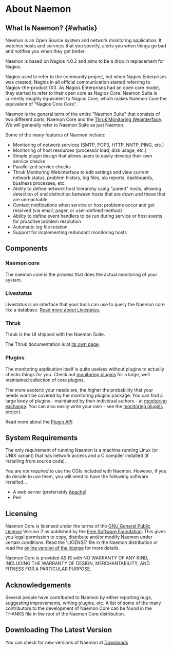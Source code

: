 # About Naemon

## What Is Naemon? {#whatis}

Naemon is an Open Source system and network monitoring application.
It watches hosts and services that you specify, alerts you when things go bad and
notifies you when they get better.

Naemon is based on Nagios 4.0.2 and aims to be a drop in replacement for Nagios.

Nagios used to refer to the community project, but when Nagios Enterprises was created,
Nagios in all official communication started referring to Nagios-the-product (XI).
As Nagios Enterprises had an open core model, they started to refer to their open
core as Nagios Core. Naemon Suite is currently roughly equivalent to Nagios Core,
which makes Naemon Core the equivalent of "Nagios Core Core".

Naemon is the general term of the entire "Naemon Suite" that consists of two different
parts, Naemon Core and the [Thruk Monitoring Webinterface](https://thruk.org/).
We will generally refer to Naemon Suite as just Naemon.

Some of the many features of Naemon include:

* Monitoring of network services (SMTP, POP3, HTTP, NNTP, PING, etc.)
* Monitoring of host resources (processor load, disk usage, etc.)
* Simple plugin design that allows users to easily develop their own service checks
* Parallelized service checks
* Thruk Monitoring Webinterface to edit settings and view current network status, problem
  history, log files, sla reports, dashboards, business processes, etc.
* Ability to define network host hierarchy using "parent" hosts, allowing detection of
  and distinction between hosts that are down and those that are unreachable
* Contact notifications when service or host problems occur and get resolved (via email, pager, or user-defined method)
* Ability to define event handlers to be run during service or host events for proactive problem resolution
* Automatic log file rotation
* Support for implementing redundant monitoring hosts



## Components

### Naemon core
The naemon core is the process that does the actual monitoring of your system.

### Livestatus
Livestatus is an interface that your tools can use to query the Naemon core like a database.
[Read more about Livestatus.](/documentation/usersguide/livestatus)

### Thruk
Thruk is the UI shipped with the Naemon Suite.

The Thruk documentation is at [its own page](https://thruk.org/documentation/).

### Plugins
The monitoring application itself is quite useless without plugins to actually checks things for you.
Check out [monitoring plugins][monplugins] for a large, well maintained collection of core plugins.

The more esoteric your needs are, the higher the probability that your needs wont be covered
by the monitoring plugins package. You can find a large body of plugins - maintained by their
individual authors - at [monitoring exchange][monexchange]. You can also easily write
your own - see the [monitoring plugins][monplugins] project.

Read more about the [Plugin API](/documentation/usersguide/pluginapi)


## System Requirements

The only requirement of running Naemon is a machine running Linux (or UNIX variant) that has network
access and a C compiler installed (if installing from source code).

You are <i>not required</i> to use the CGIs included with Naemon. However, if you
do decide to use them, you will need to have the following software installed...

* A web server (preferrably [Apache](https://httpd.apache.org/))
* Perl



## Licensing

Naemon Core is licensed under the terms of the [GNU General Public License](https://www.gnu.org/licenses/gpl-2.0.html)
Version 2 as published by the [Free Software Foundation](https://www.fsf.org/).
This gives you legal permission to copy, distribute and/or modify Naemon under certain conditions.
Read the 'LICENSE' file in the Naemon distribution or read the [online
version of the license](https://www.gnu.org/licenses/gpl-2.0.html) for more details.

Naemon Core is provided AS IS with NO WARRANTY OF ANY KIND, INCLUDING THE WARRANTY OF DESIGN, MERCHANTABILITY,
AND FITNESS FOR A PARTICULAR PURPOSE.



## Acknowledgements

Several people have contributed to Naemon by either reporting bugs, suggesting improvements,
writing plugins, etc.  A list of some of the many contributors to the development of
Naemon Core can be found in the THANKS file in the root of the Naemon Core distribution.



## Downloading The Latest Version

You can check for new versions of Naemon at [Downloads](/download)


[thruk]: https://thruk.org/documentation/
[monplugins]: https://www.monitoring-plugins.org/
[monexchange]: https://www.monitoringexchange.org/
